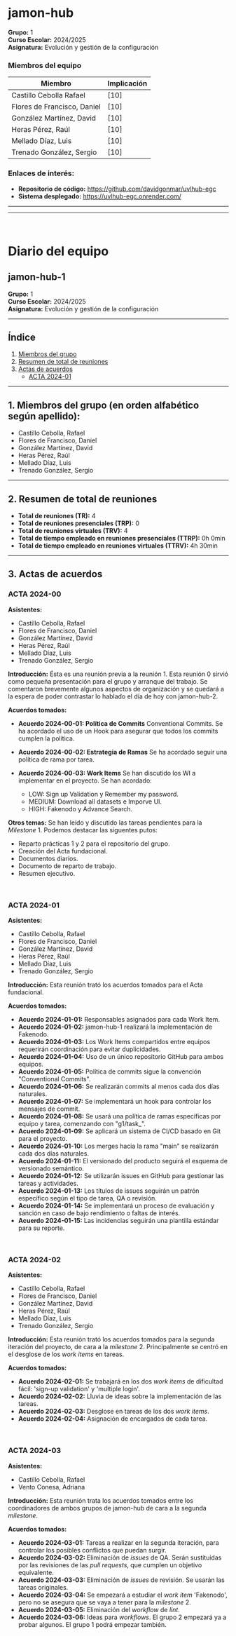 # jamon-hub

**Grupo:** 1    
**Curso Escolar:** 2024/2025    
**Asignatura:** Evolución y gestión de la configuración    

### Miembros del equipo
| **Miembro**                   | **Implicación** |
|-------------------------------|-----------------|
| Castillo Cebolla Rafael       | [10]            |
| Flores de Francisco, Daniel   | [10]            |
| González Martínez, David      | [10]            |
| Heras Pérez, Raúl             | [10]            |
| Mellado Díaz, Luis            | [10]            |
| Trenado González, Sergio      | [10]            |


### Enlaces de interés:
- **Repositorio de código:** https://github.com/davidgonmar/uvlhub-egc
- **Sistema desplegado:** https://uvlhub-egc.onrender.com/



---------
---------
<br>



# Diario del equipo

## jamon-hub-1

**Grupo:** 1     
**Curso Escolar:** 2024/2025    
**Asignatura:** Evolución y gestión de la configuración   


---


## Índice

1. [Miembros del grupo](#1-miembros-del-grupo-en-orden-alfabético-según-apellido)
2. [Resumen de total de reuniones](#2-resumen-de-total-de-reuniones)
3. [Actas de acuerdos](#3-actas-de-acuerdos)
   - [ACTA 2024-01](#acta-2024-01)


---


## 1. Miembros del grupo (en orden alfabético según apellido):
- Castillo Cebolla, Rafael
- Flores de Francisco, Daniel
- González Martínez, David
- Heras Pérez, Raúl
- Mellado Díaz, Luis
- Trenado González, Sergio


---


## 2. Resumen de total de reuniones
- **Total de reuniones (TR):** 4
- **Total de reuniones presenciales (TRP):** 0
- **Total de reuniones virtuales (TRV):** 4
- **Total de tiempo empleado en reuniones presenciales (TTRP):** 0h 0min
- **Total de tiempo empleado en reuniones virtuales (TTRV):** 4h 30min


---


## 3. Actas de acuerdos

### ACTA 2024-00

**Asistentes:**

- Castillo Cebolla, Rafael
- Flores de Francisco, Daniel
- González Martínez, David
- Heras Pérez, Raúl
- Mellado Díaz, Luis
- Trenado González, Sergio

**Introducción:**
Ésta es una reunión previa a la reunión 1. Esta reunión 0 sirvió como pequeña presentación para el grupo y arranque del trabajo. Se comentaron brevemente algunos aspectos de organización y se quedará a la espera de poder contrastar lo hablado el día de hoy con jamon-hub-2.

**Acuerdos tomados:**
- **Acuerdo 2024-00-01: Política de Commits** Conventional Commits. Se ha acordado el uso de un Hook para asegurar que todos los commits cumplen la política.

- **Acuerdo 2024-00-02: Estrategia de Ramas**
Se ha acordado seguir una política de rama por tarea.

- **Acuerdo 2024-00-03: Work Items**
Se han discutido los WI a implementar en el proyecto. Se han acordado:   
    - LOW: Sign up Validation y Remember my password.
    - MEDIUM: Download all datasets e Imporve UI. 
    - HIGH: Fakenodo y Advance Search.

**Otros temas:**
Se han leído y discutido las tareas pendientes para la _Milestone_ 1. Podemos destacar las siguentes putos:

- Reparto prácticas 1 y 2 para el repositorio del grupo.
- Creación del Acta fundacional.
- Documentos diarios.
- Documento de reparto de trabajo.
- Resumen ejecutivo.


<br>


### ACTA 2024-01

**Asistentes:**
- Castillo Cebolla, Rafael
- Flores de Francisco, Daniel
- González Martínez, David
- Heras Pérez, Raúl
- Mellado Díaz, Luis
- Trenado González, Sergio

**Introducción:**
Esta reunión trató los acuerdos tomados para el Acta fundacional.

**Acuerdos tomados:**
- **Acuerdo 2024-01-01:** Responsables asignados para cada Work Item.
- **Acuerdo 2024-01-02:** jamon-hub-1 realizará la implementación de Fakenodo.
- **Acuerdo 2024-01-03:** Los Work Items compartidos entre equipos requerirán coordinación para evitar duplicidades.
- **Acuerdo 2024-01-04:** Uso de un único repositorio GitHub para ambos equipos.
- **Acuerdo 2024-01-05:** Política de commits sigue la convención "Conventional Commits".
- **Acuerdo 2024-01-06:** Se realizarán commits al menos cada dos días naturales.
- **Acuerdo 2024-01-07:** Se implementará un hook para controlar los mensajes de commit.
- **Acuerdo 2024-01-08:** Se usará una política de ramas específicas por equipo y tarea, comenzando con "g1/task_".
- **Acuerdo 2024-01-09:** Se aplicará un sistema de CI/CD basado en Git para el proyecto.
- **Acuerdo 2024-01-10:** Los merges hacia la rama "main" se realizarán cada dos días naturales.
- **Acuerdo 2024-01-11:** El versionado del producto seguirá el esquema de versionado semántico.
- **Acuerdo 2024-01-12:** Se utilizarán issues en GitHub para gestionar las tareas y actividades.
- **Acuerdo 2024-01-13:** Los títulos de issues seguirán un patrón específico según el tipo de tarea, QA o revisión.
- **Acuerdo 2024-01-14:** Se implementará un proceso de evaluación y sanción en caso de bajo rendimiento o faltas de interés.
- **Acuerdo 2024-01-15:** Las incidencias seguirán una plantilla estándar para su reporte.


<br>


### ACTA 2024-02

**Asistentes:**
- Castillo Cebolla, Rafael
- Flores de Francisco, Daniel
- González Martínez, David
- Heras Pérez, Raúl
- Mellado Díaz, Luis
- Trenado González, Sergio

**Introducción:**
Esta reunión trató los acuerdos tomados para la segunda iteración del proyecto, de cara a la _milestone_ 2. Principalmente se centró en el desglose de los _work items_ en tareas.

**Acuerdos tomados:**
- **Acuerdo 2024-02-01:** Se trabajará en los dos _work items_ de dificultad fácil: 'sign-up validation' y 'multiple login'.
- **Acuerdo 2024-02-02:** Lluvia de ideas sobre la implementación de las tareas.
- **Acuerdo 2024-02-03:** Desglose en tareas de los dos _work items_.
- **Acuerdo 2024-02-04:** Asignación de encargados de cada tarea.


<br>


### ACTA 2024-03

**Asistentes:**
- Castillo Cebolla, Rafael
- Vento Conesa, Adriana

**Introducción:**
Esta reunión trata los acuerdos tomados entre los coordinadores de ambos grupos de jamon-hub de cara a la segunda _milestone_. 

**Acuerdos tomados:**
- **Acuerdo 2024-03-01:** Tareas a realizar en la segunda iteración, para controlar los posibles conflictos que puedan surgir.
- **Acuerdo 2024-03-02:** Eliminación de _issues_ de QA. Serán sustituidas por las revisiones de las _pull requests_, que cumplen un objetivo equivalente.
- **Acuerdo 2024-03-03:** Eliminación de _issues_ de revisión. Se usarán las tareas originales.
- **Acuerdo 2024-03-04:** Se empezará a estudiar el _work item_ 'Fakenodo', pero no se asegura que se vaya a tener para la _milestone_ 2.
- **Acuerdo 2024-03-05:** Eliminación del _workflow_ de _lint_.
- **Acuerdo 2024-03-06:** Ideas para _workflows_. El grupo 2 empezará ya a probar algunos. El grupo 1 podrá empezar también.